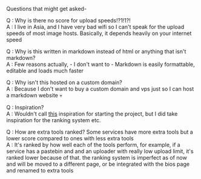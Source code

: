 Questions that might get asked-

Q : Why is there no score for upload speeds!?1!1?! <br>
A : I live in Asia, and I have very bad wifi so I can't speak for 
    the upload speeds of most image hosts.
    Basically, it depends heavily on your internet speed

Q : Why is this written in markdown instead of html or anything that isn't markdown?<br>
A : Few reasons actually,
    - I don't want to
    - Markdown is easily formattable, editable and loads much faster
    
Q : Why isn't this hosted on a custom domain?<br>
A : Because I don't want to buy a custom domain and vps just so I can host a markdown website :skull:

Q : Inspiration?<br>
A : Wouldn't call [this](https://bin.fbi.pics/list/ehQPt) inspiration for starting the project, but I did take inspiration for the ranking system etc. 

Q : How are extra tools ranked? Some services have more extra tools but a lower score compared to ones with less extra tools <br>
A : It's ranked by how well each of the tools perform, for example, if a service has a pastebin and and an uploader with really low upload limit, it's ranked lower           because of that. the ranking system is imperfect as of now and will be moved to a different page, or be integrated with the bios page and renamed to extra tools
